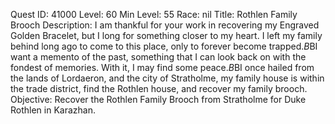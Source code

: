 Quest ID: 41000
Level: 60
Min Level: 55
Race: nil
Title: Rothlen Family Brooch
Description: I am thankful for your work in recovering my Engraved Golden Bracelet, but I long for something closer to my heart. I left my family behind long ago to come to this place, only to forever become trapped.$B$BI want a memento of the past, something that I can look back on with the fondest of memories. With it, I may find some peace.$B$BI once hailed from the lands of Lordaeron, and the city of Stratholme, my family house is within the trade district, find the Rothlen house, and recover my family brooch.
Objective: Recover the Rothlen Family Brooch from Stratholme for Duke Rothlen in Karazhan.

